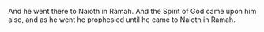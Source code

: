 And he went there to Naioth in Ramah. And the Spirit of God came upon him also, and as he went he prophesied until he came to Naioth in Ramah.
